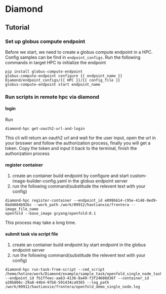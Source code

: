 # Diamond

## Tutorial

### Set up globus compute endpoint
Before we start, we need to create a globus compute endpoint in a HPC. Config samples can be find in `endpoint_configs`.
Run the following commands in target HPC to initialize the endpoint
```
pip install globus-compute-endpoint
globus-compute-endpoint configure {{ endpoint_name }} Diamond/endpoint_configs/{{ HPC }}/{{ config_file }}
globus-compute-endpoint start endpoint_name
```

### Run scripts in remote hpc via diamond

#### login
Run
```
diamond-hpc get-oauth2-url-and-login
```
This cli will return an oauth2 url and wait for the user input, open the url in your broswer and follow the authorization process, finally you will get a token.
Copy the token and input it back to the terminal, finish the authorization process

#### register container
1. create an container build endpoint by configure and start custom-image-builder-config.yaml in the globus endpoint server
2. run the following command(substitude the relevent text with your config)
```
diamond-hpc register-container --endpoint_id e099b614-c95e-4148-8ed9-6bd4684b92bc --work_path /work/09912/haotianxie/frontera --image_file_name 
openfold --base_image gcyang/openfold:0.1
```
This process may take a long time.

#### submit task via script file
1. create an container build endpoint by start endpoint in the globus endpoint server
2. run the following command(substitude the relevent text with your config)
```
diamond-hpc run-task-from-script --cmd_script /home/hotine/work/Diamond/example/sample_task/openfold_single_node_task --endpoint_id fb1ffeec-aa63-4136-8a49-f3f24608d36f --container_id a20b806c-29a8-44b4-97b6-591434ca9365 --log_path /work/09912/haotianxie/frontera/openfold_demo_single_node.log
```
